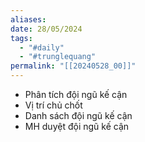 ```yaml
---
aliases: 
date: 28/05/2024
tags:
  - "#daily"
  - "#trunglequang"
permalink: "[[20240528_00]]"
---
```

- Phân tích đội ngũ kế cận
-  Vị trí chủ chốt
- Danh sách đội ngũ kế cận
- MH duyệt đội ngũ kế cận


